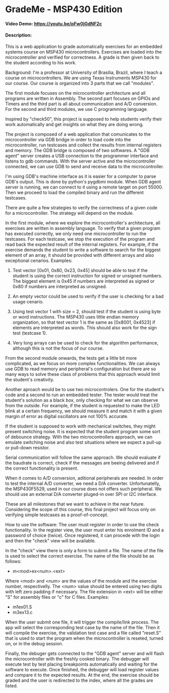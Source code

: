 # GradeMe - MSP430 Edition
#### Video Demo:  https://youtu.be/pFw0jGdNF2c
#### Description:
This is a web application to grade automatically exercises for an embedded systems course on MSP430 microcontrollers. Exercises are loaded into the microcontroller and verified for correctness. A grade is then given back to the student according to his work. 

Background: I'm a professor at University of Brasília, Brazil, where I teach a course on microcontrollers. We are using Texas Instruments MSP430 for our course. Our course is organized into 3 parts that we call "modules".

The first module focuses on the microcontroller architecture and all programs are written in Assembly. The second part focuses on GPIOs and Timers and the third part is all about communication and A/D conversion. For the second and third modules, we use C programming language.

Inspired by "check50", this project is supposed to help students verify their work automatically and get insights on what they are doing wrong. 

The project is composed of a web application that comunicates to the microcontroller via GDB bridge in order to load code into the microcontroller, run testcases and collect the results from internal registers and memory. The GDB bridge is composed of two softwares. A "GDB agent" server creates a USB connection to the programmer interface and listens to gdb commands. With the server active and the microcontroller connected, we can use GDB to send and receive data to the microcontroller. 

I'm using GDB's machine interface as it is easier for a computer to parse GDB's output. This is done by python's pygdbmi module. When GDB agent server is running, we can connect to it using a remote target on port 55000. Then we proceed to load the compiled binary and run the different testcases. 

There are quite a few strategies to verify the correctness of a given code for a microcontroller. The strategy will depend on the module. 

In the first module, where we explore the microcontroller's architecture, all exercises are written in assembly language. To verify that a given program has executed correctly, we only need one microcontroller to run the testcases. For each testcase, we stop the execution of the program and read back the expected result of the internal registers. For example, if the exercise demands the student to write a software to search for the biggest element of an array, it should be provided with different arrays and also exceptional cenarios. Examples:

1) Test vector [0x01, 0x80, 0x23, 0x45] should be able to test if the student is using the correct instruction for signed or unsigned numbers. The biggest element is 0x45 if numbers are interpreted as signed or 0x80 if numbers are interpreted as unsigned. 

2) An empty vector could be used to verify if the user is checking for a bad usage cenario. 

3) Using test vector 1 with size = 2, should test if the student is using byte or word instructions. The MSP430 uses little endian memory organization, so that test vector 1 is the same as [0x8001, 0x4523] if elements are interpreted as words. This should also work for the sign test (testcase 1).

4) Very long arrays can be used to check for the algorithm performance, although this is not the focus of our course.

From the second module onwards, the tests get a little bit more complicated, as we focus on more complex functionalities. We can always use GDB to read memory and peripheral's configuration but there are so many ways to solve these class of problems that this approach would limit the student's creativity. 

Another aproach would be to use two microcontrolers. One for the student's code and a second to run an embedded tester. The tester would treat the student's solution as a black box, only checking for what we can observe from the outside. For example, if the student is requested to make the LED blink at a certain frequency, we should measure it and match it with a given margin of error as digital oscillators are not 100% accurate. 

If the student is supposed to work with mechanical switches, they might present switching noise. It is expected that the student program some sort of debounce strategy. With the two microcontrollers approach, we can emulate switching noise and also test situations where we expect a pull-up or pull-down resistor.

Serial communication will follow the same approach. We should evaluate if the baudrate is correct, check if the messages are beeing delivered and if the correct functionality is present. 

When it comes to A/D conversion, aditional peripherals are needed. In order to test the internal A/D converter, we need a D/A converter. Unfortunatelly, the MSP430F5529, used in our course does not offers such peripheral. We should use an external D/A converter pluged-in over SPI or I2C interface. 

These are all milestones that we want to achieve in the near future. Considering the scope of this course, this final project will focus only on verifying simple testcases as a proof-of-concept. 

How to use the software: The user must register in order to use the check functionality. In the register view, the user must enter his enrolment ID and a password of choice (twice). Once registered, it can procede with the login and then the "check" view will be available. 

In the "check" view there is only a form to submit a file. The name of the file is used to select the correct exercise. The name of the file should be as follows: 

- m\<mod\>ex\<num\>.\<ext\>

Where \<mod\> and \<num\> are the values of the module and the exercise number, respectivelly. The \<num\> value should be entered using two digits with left zero padding if necessary. The file extension in \<ext\> will be either "S" for assembly files or "c" for C files. Examples:

- m1ex01.S
- m3ex13.c

When the user submit one file, it will trigger the compile/link process. The app will select the corresponding test case by the name of the file. Then it will compile the exercise, the validation test case and a file called "reset.S" that is used to start the program when the microcontroller is reseted, turned on, or in the debug session. 

Finally, the debuger gets connected to the "GDB agent" server and will flash the microcontroller with the freshly cooked binary. The debugger will execute test by test placing breakpoints automatically and waiting for the software to execute. Once finished, the debugger will load register values and compare it to the expected results. At the end, the exercise should be graded and the user is redirected to the index, where all the grades are listed.


